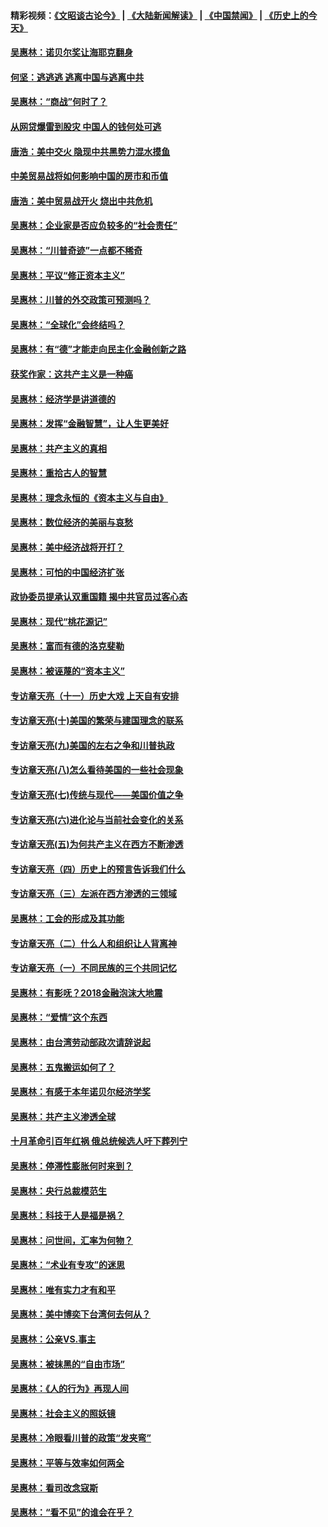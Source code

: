 #### 精彩视频：[《文昭谈古论今》](https://github.com/gfw-breaker/wenzhao/blob/master/README.md?t=01070330) | [《大陆新闻解读》](https://github.com/gfw-breaker/ntdtv-comedy/blob/master/README.md?t=01070330) | [《中国禁闻》](https://github.com/gfw-breaker/ntdtv-news/blob/master/README.md?t=01070330) | [《历史上的今天》](https://github.com/gfw-breaker/today-in-history/blob/master/README.md?t=01070330) 

#### [吴惠林：诺贝尔奖让海耶克翻身](../pages/nsc423/n10890049.md?t=01070330) 

#### [何坚：逃逃逃 逃离中国与逃离中共](../pages/nsc423/n10592891.md?t=01070330) 

#### [吴惠林：“商战”何时了？](../pages/nsc423/n10573558.md?t=01070330) 

#### [从网贷爆雷到股灾 中国人的钱何处可逃](../pages/nsc423/n10572800.md?t=01070330) 

#### [唐浩：美中交火 隐现中共黑势力混水摸鱼](../pages/nsc423/n10544040.md?t=01070330) 

#### [中美贸易战将如何影响中国的房市和币值](../pages/nsc423/n10543697.md?t=01070330) 

#### [唐浩：美中贸易战开火 烧出中共危机](../pages/nsc423/n10540126.md?t=01070330) 

#### [吴惠林：企业家是否应负较多的“社会责任”](../pages/nsc423/n10535022.md?t=01070330) 

#### [吴惠林：“川普奇迹”一点都不稀奇](../pages/nsc423/n10512808.md?t=01070330) 

#### [吴惠林：平议“修正资本主义”](../pages/nsc423/n10495724.md?t=01070330) 

#### [吴惠林：川普的外交政策可预测吗？](../pages/nsc423/n10462387.md?t=01070330) 

#### [吴惠林：“全球化”会终结吗？](../pages/nsc423/n10452838.md?t=01070330) 

#### [吴惠林：有“德”才能走向民主化金融创新之路](../pages/nsc423/n10432292.md?t=01070330) 

#### [获奖作家：这共产主义是一种癌](../pages/nsc423/n10431541.md?t=01070330) 

#### [吴惠林：经济学是讲道德的](../pages/nsc423/n10398014.md?t=01070330) 

#### [吴惠林：发挥“金融智慧”，让人生更美好](../pages/nsc423/n10375019.md?t=01070330) 

#### [吴惠林：共产主义的真相](../pages/nsc423/n10351394.md?t=01070330) 

#### [吴惠林：重拾古人的智慧](../pages/nsc423/n10337691.md?t=01070330) 

#### [吴惠林：理念永恒的《资本主义与自由》](../pages/nsc423/n10316274.md?t=01070330) 

#### [吴惠林：数位经济的美丽与哀愁](../pages/nsc423/n10292946.md?t=01070330) 

#### [吴惠林：美中经济战将开打？](../pages/nsc423/n10258825.md?t=01070330) 

#### [吴惠林：可怕的中国经济扩张](../pages/nsc423/n10219147.md?t=01070330) 

#### [政协委员提承认双重国籍 揭中共官员过客心态](../pages/nsc423/n10208809.md?t=01070330) 

#### [吴惠林：现代“桃花源记”](../pages/nsc423/n10185234.md?t=01070330) 

#### [吴惠林：富而有德的洛克斐勒](../pages/nsc423/n10142264.md?t=01070330) 

#### [吴惠林：被诬蔑的“资本主义”](../pages/nsc423/n10124816.md?t=01070330) 

#### [专访章天亮（十一）历史大戏 上天自有安排](../pages/nsc423/n10094905.md?t=01070330) 

#### [专访章天亮(十)美国的繁荣与建国理念的联系](../pages/nsc423/n10094899.md?t=01070330) 

#### [专访章天亮(九)美国的左右之争和川普执政](../pages/nsc423/n10094889.md?t=01070330) 

#### [专访章天亮(八)怎么看待美国的一些社会现象](../pages/nsc423/n10094857.md?t=01070330) 

#### [专访章天亮(七)传统与现代——美国价值之争](../pages/nsc423/n10093140.md?t=01070330) 

#### [专访章天亮(六)进化论与当前社会变化的关系](../pages/nsc423/n10092036.md?t=01070330) 

#### [专访章天亮(五)为何共产主义在西方不断渗透](../pages/nsc423/n10083620.md?t=01070330) 

#### [专访章天亮（四）历史上的预言告诉我们什么](../pages/nsc423/n10083606.md?t=01070330) 

#### [专访章天亮（三）左派在西方渗透的三领域](../pages/nsc423/n10081115.md?t=01070330) 

#### [吴惠林：工会的形成及其功能](../pages/nsc423/n10080633.md?t=01070330) 

#### [专访章天亮（二）什么人和组织让人背离神](../pages/nsc423/n10076637.md?t=01070330) 

#### [专访章天亮（一）不同民族的三个共同记忆](../pages/nsc423/n10074188.md?t=01070330) 

#### [吴惠林：有影呒？2018金融泡沫大地震](../pages/nsc423/n10040534.md?t=01070330) 

#### [吴惠林：“爱情”这个东西](../pages/nsc423/n10019423.md?t=01070330) 

#### [吴惠林：由台湾劳动部政次请辞说起](../pages/nsc423/n9979679.md?t=01070330) 

#### [吴惠林：五鬼搬运如何了？](../pages/nsc423/n9925338.md?t=01070330) 

#### [吴惠林：有感于本年诺贝尔经济学奖](../pages/nsc423/n9871883.md?t=01070330) 

#### [吴惠林：共产主义渗透全球](../pages/nsc423/n9812748.md?t=01070330) 

#### [十月革命引百年红祸 俄总统候选人吁下葬列宁](../pages/nsc423/n9810182.md?t=01070330) 

#### [吴惠林：停滞性膨胀何时来到？](../pages/nsc423/n9764136.md?t=01070330) 

#### [吴惠林：央行总裁模范生](../pages/nsc423/n9728134.md?t=01070330) 

#### [吴惠林：科技于人是福是祸？](../pages/nsc423/n9672982.md?t=01070330) 

#### [吴惠林：问世间，汇率为何物？](../pages/nsc423/n9621788.md?t=01070330) 

#### [吴惠林：“术业有专攻”的迷思](../pages/nsc423/n9580363.md?t=01070330) 

#### [吴惠林：唯有实力才有和平](../pages/nsc423/n9529599.md?t=01070330) 

#### [吴惠林：美中博奕下台湾何去何从？](../pages/nsc423/n9483598.md?t=01070330) 

#### [吴惠林：公亲VS.事主](../pages/nsc423/n9425637.md?t=01070330) 

#### [吴惠林：被抹黑的“自由市场”](../pages/nsc423/n9351545.md?t=01070330) 

#### [吴惠林：《人的行为》再现人间](../pages/nsc423/n9296339.md?t=01070330) 

#### [吴惠林：社会主义的照妖镜](../pages/nsc423/n9243460.md?t=01070330) 

#### [吴惠林：冷眼看川普的政策“发夹弯”](../pages/nsc423/n9120684.md?t=01070330) 

#### [吴惠林：平等与效率如何两全](../pages/nsc423/n9075430.md?t=01070330) 

#### [吴惠林：看司改念寇斯](../pages/nsc423/n9024915.md?t=01070330) 

#### [吴惠林：“看不见”的谁会在乎？](../pages/nsc423/n8977488.md?t=01070330) 

